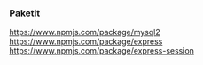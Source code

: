 ### Paketit

https://www.npmjs.com/package/mysql2
https://www.npmjs.com/package/express
https://www.npmjs.com/package/express-session